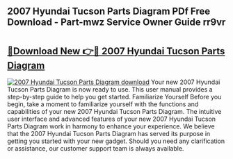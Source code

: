 ## 2007 Hyundai Tucson Parts Diagram PDf Free Download - Part-mwz Service Owner Guide rr9vr

# <h2><a href="http://dfn2y8.blite.top/?on=2007+Hyundai+Tucson+Parts+Diagram">🔗Download New 👉🔴 2007 Hyundai Tucson Parts Diagram</a></h2>

[![2007 Hyundai Tucson Parts Diagram download](https://i.imgur.com/lujVjoI.png)](http://dfn2y8.blite.top/?on=2007+Hyundai+Tucson+Parts+Diagram)
Your new 2007 Hyundai Tucson Parts Diagram is now ready to use. This user manual provides a step-by-step guide to help you get started. Familiarize Yourself Before you begin, take a moment to familiarize yourself with the functions and capabilities of your new 2007 Hyundai Tucson Parts Diagram. The intuitive user interface and advanced features of your new 2007 Hyundai Tucson Parts Diagram work in harmony to enhance your experience. We believe that the 2007 Hyundai Tucson Parts Diagram has served its purpose in getting you started with your new gadget. Should you need any clarification or assistance, our customer support team is always available.
